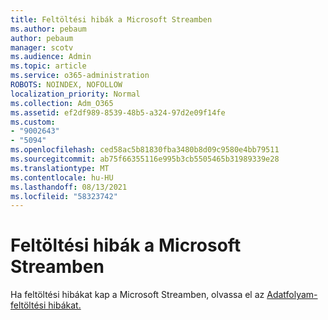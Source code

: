 ```yaml
---
title: Feltöltési hibák a Microsoft Streamben
ms.author: pebaum
author: pebaum
manager: scotv
ms.audience: Admin
ms.topic: article
ms.service: o365-administration
ROBOTS: NOINDEX, NOFOLLOW
localization_priority: Normal
ms.collection: Adm_O365
ms.assetid: ef2df989-8539-48b5-a324-97d2e09f14fe
ms.custom:
- "9002643"
- "5094"
ms.openlocfilehash: ced58ac5b81830fba3480b8d09c9580e4bb79511
ms.sourcegitcommit: ab75f66355116e995b3cb5505465b31989339e28
ms.translationtype: MT
ms.contentlocale: hu-HU
ms.lasthandoff: 08/13/2021
ms.locfileid: "58323742"
---
```

# <a name="microsoft-stream-upload-errors"></a>Feltöltési hibák a Microsoft Streamben

Ha feltöltési hibákat kap a Microsoft Streamben, olvassa el az [Adatfolyam-feltöltési hibákat.](https://docs.microsoft.com/stream/portal-understanding-upload-errors)
